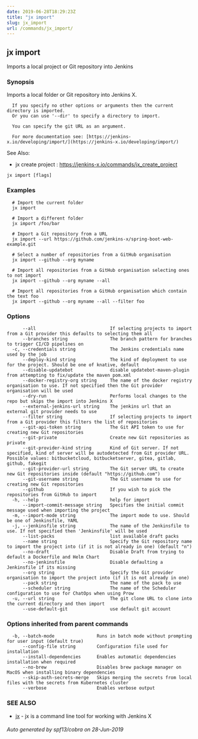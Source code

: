 ```yaml
---
date: 2019-06-28T18:29:23Z
title: "jx import"
slug: jx_import
url: /commands/jx_import/
---
```

## jx import

Imports a local project or Git repository into Jenkins

### Synopsis

Imports a local folder or Git repository into Jenkins X.
  
      If you specify no other options or arguments then the current directory is imported.
      Or you can use '--dir' to specify a directory to import.
  
      You can specify the git URL as an argument.
  
      For more documentation see: [https://jenkins-x.io/developing/import/](https://jenkins-x.io/developing/import/)
  
See Also: 

  * jx create project : https://jenkins-x.io/commands/jx_create_project

```
jx import [flags]
```

### Examples

```
  # Import the current folder
  jx import
  
  # Import a different folder
  jx import /foo/bar
  
  # Import a Git repository from a URL
  jx import --url https://github.com/jenkins-x/spring-boot-web-example.git
  
  # Select a number of repositories from a GitHub organisation
  jx import --github --org myname
  
  # Import all repositories from a GitHub organisation selecting ones to not import
  jx import --github --org myname --all
  
  # Import all repositories from a GitHub organisation which contain the text foo
  jx import --github --org myname --all --filter foo
```

### Options

```
      --all                            If selecting projects to import from a Git provider this defaults to selecting them all
      --branches string                The branch pattern for branches to trigger CI/CD pipelines on
  -c, --credentials string             The Jenkins credentials name used by the job
      --deploy-kind string             The kind of deployment to use for the project. Should be one of knative, default
      --disable-updatebot              disable updatebot-maven-plugin from attempting to fix/update the maven pom.xml
      --docker-registry-org string     The name of the docker registry organisation to use. If not specified then the Git provider organisation will be used
      --dry-run                        Performs local changes to the repo but skips the import into Jenkins X
      --external-jenkins-url string    The jenkins url that an external git provider needs to use
      --filter string                  If selecting projects to import from a Git provider this filters the list of repositories
      --git-api-token string           The Git API token to use for creating new Git repositories
      --git-private                    Create new Git repositories as private
      --git-provider-kind string       Kind of Git server. If not specified, kind of server will be autodetected from Git provider URL. Possible values: bitbucketcloud, bitbucketserver, gitea, gitlab, github, fakegit
      --git-provider-url string        The Git server URL to create new Git repositories inside (default "https://github.com")
      --git-username string            The Git username to use for creating new Git repositories
      --github                         If you wish to pick the repositories from GitHub to import
  -h, --help                           help for import
      --import-commit-message string   Specifies the initial commit message used when importing the project
  -m, --import-mode string             The import mode to use. Should be one of Jenkinsfile, YAML
  -j, --jenkinsfile string             The name of the Jenkinsfile to use. If not specified then 'Jenkinsfile' will be used
      --list-packs                     list available draft packs
      --name string                    Specify the Git repository name to import the project into (if it is not already in one) (default "n")
      --no-draft                       Disable Draft from trying to default a Dockerfile and Helm Chart
      --no-jenkinsfile                 Disable defaulting a Jenkinsfile if its missing
      --org string                     Specify the Git provider organisation to import the project into (if it is not already in one)
      --pack string                    The name of the pack to use
      --scheduler string               The name of the Scheduler configuration to use for ChatOps when using Prow
  -u, --url string                     The git clone URL to clone into the current directory and then import
      --use-default-git                use default git account
```

### Options inherited from parent commands

```
  -b, --batch-mode                Runs in batch mode without prompting for user input (default true)
      --config-file string        Configuration file used for installation
      --install-dependencies      Enables automatic dependencies installation when required
      --no-brew                   Disables brew package manager on MacOS when installing binary dependencies
      --skip-auth-secrets-merge   Skips merging the secrets from local files with the secrets from Kubernetes cluster
      --verbose                   Enables verbose output
```

### SEE ALSO

* [jx](/commands/jx/)	 - jx is a command line tool for working with Jenkins X

###### Auto generated by spf13/cobra on 28-Jun-2019
